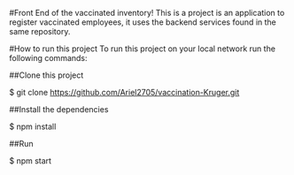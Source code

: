 #Front End of the vaccinated inventory!
This is a project is an application to register vaccinated employees, it uses the backend services found in the same repository.

#How to run this project
To run this project on your local network run the following commands:

##Clone this project

$ git clone https://github.com/Ariel2705/vaccination-Kruger.git

##Install the dependencies

$ npm install

##Run

$ npm start
